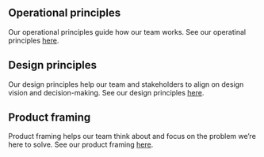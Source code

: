 ## Operational principles
Our operational principles guide how our team works. See our operatinal principles [here](https://news.alpha.ca.gov/alpha-ca-gov-operational-principles/).

## Design principles
Our design principles help our team and stakeholders to align on design vision and decision-making. See our design principles [here](https://news.alpha.ca.gov/alpha-ca-gov-design-principles/).

## Product framing
Product framing helps our team think about and focus on the problem we’re here to solve. See our product framing [here](https://news.alpha.ca.gov/alpha-ca-gov-product-framing/).

